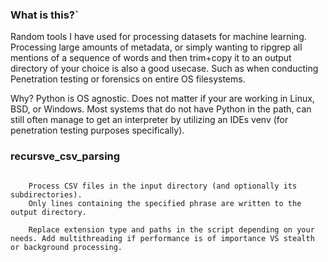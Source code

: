 ### What is this?`


Random tools I have used for processing datasets for machine learning. Processing large amounts of metadata, or simply wanting to ripgrep all mentions of a sequence of words and then trim+copy it to an output directory of your choice is also a good usecase. Such as when conducting Penetration testing or forensics on entire OS filesystems. 

Why? Python is OS agnostic. Does not matter if your are working in Linux, BSD, or Windows. Most systems that do not have Python in the path, can still often manage to get an interpreter by utilizing an IDEs venv (for penetration testing purposes specifically).


### recursve_csv_parsing

```
	
	Process CSV files in the input directory (and optionally its subdirectories).
	Only lines containing the specified phrase are written to the output directory.

	Replace extension type and paths in the script depending on your needs. Add multithreading if performance is of importance VS stealth or background processing.
    
```
	
	
	
